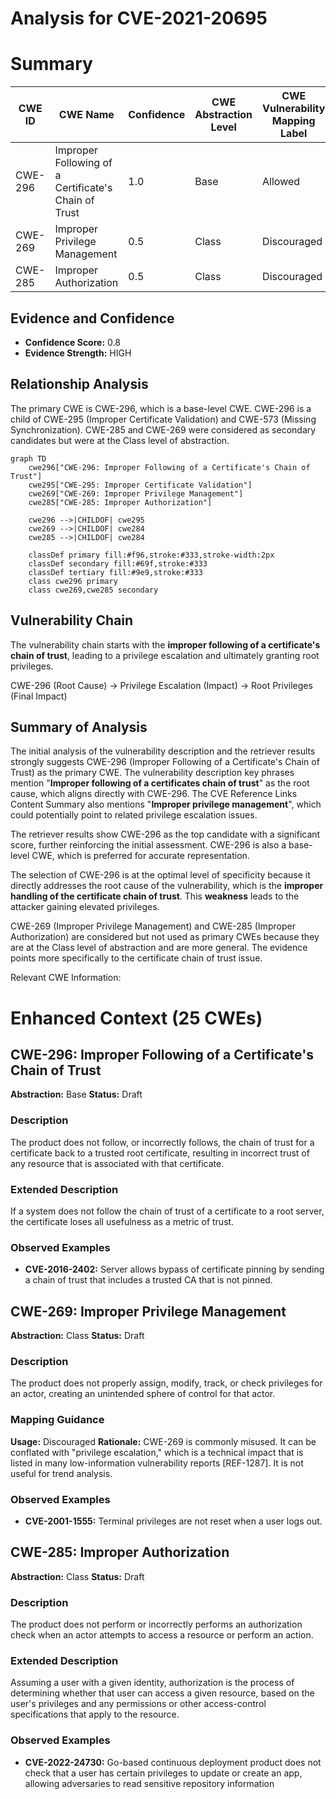 # Analysis for CVE-2021-20695

# Summary
| CWE ID | CWE Name | Confidence | CWE Abstraction Level | CWE Vulnerability Mapping Label | CWE-Vulnerability Mapping Notes |
|---|---|---|---|---|---|
| CWE-296 | Improper Following of a Certificate's Chain of Trust | 1.0 | Base | Allowed | Primary CWE |
| CWE-269 | Improper Privilege Management | 0.5 | Class | Discouraged | Secondary Candidate |
| CWE-285 | Improper Authorization | 0.5 | Class | Discouraged | Secondary Candidate |

## Evidence and Confidence

*   **Confidence Score:** 0.8
*   **Evidence Strength:** HIGH

## Relationship Analysis
The primary CWE is CWE-296, which is a base-level CWE. CWE-296 is a child of CWE-295 (Improper Certificate Validation) and CWE-573 (Missing Synchronization). CWE-285 and CWE-269 were considered as secondary candidates but were at the Class level of abstraction.

```mermaid
graph TD
    cwe296["CWE-296: Improper Following of a Certificate's Chain of Trust"]
    cwe295["CWE-295: Improper Certificate Validation"]
    cwe269["CWE-269: Improper Privilege Management"]
    cwe285["CWE-285: Improper Authorization"]
    
    cwe296 -->|CHILDOF| cwe295
    cwe269 -->|CHILDOF| cwe284
    cwe285 -->|CHILDOF| cwe284
    
    classDef primary fill:#f96,stroke:#333,stroke-width:2px
    classDef secondary fill:#69f,stroke:#333
    classDef tertiary fill:#9e9,stroke:#333
    class cwe296 primary
    class cwe269,cwe285 secondary
```

## Vulnerability Chain
The vulnerability chain starts with the **improper following of a certificate's chain of trust**, leading to a privilege escalation and ultimately granting root privileges.

CWE-296 (Root Cause) -> Privilege Escalation (Impact) -> Root Privileges (Final Impact)

## Summary of Analysis
The initial analysis of the vulnerability description and the retriever results strongly suggests CWE-296 (Improper Following of a Certificate's Chain of Trust) as the primary CWE. The vulnerability description key phrases mention "**Improper following of a certificates chain of trust**" as the root cause, which aligns directly with CWE-296. The CVE Reference Links Content Summary also mentions "**Improper privilege management**", which could potentially point to related privilege escalation issues.

The retriever results show CWE-296 as the top candidate with a significant score, further reinforcing the initial assessment. CWE-296 is also a base-level CWE, which is preferred for accurate representation.

The selection of CWE-296 is at the optimal level of specificity because it directly addresses the root cause of the vulnerability, which is the **improper handling of the certificate chain of trust**. This **weakness** leads to the attacker gaining elevated privileges.

CWE-269 (Improper Privilege Management) and CWE-285 (Improper Authorization) are considered but not used as primary CWEs because they are at the Class level of abstraction and are more general. The evidence points more specifically to the certificate chain of trust issue.

Relevant CWE Information:

# Enhanced Context (25 CWEs)

## CWE-296: Improper Following of a Certificate's Chain of Trust
**Abstraction:** Base
**Status:** Draft

### Description
The product does not follow, or incorrectly follows, the chain of trust for a certificate back to a trusted root certificate, resulting in incorrect trust of any resource that is associated with that certificate.

### Extended Description
If a system does not follow the chain of trust of a certificate to a root server, the certificate loses all usefulness as a metric of trust.

### Observed Examples
- **CVE-2016-2402:** Server allows bypass of certificate pinning by sending a chain of trust that includes a trusted CA that is not pinned.

## CWE-269: Improper Privilege Management
**Abstraction:** Class
**Status:** Draft

### Description
The product does not properly assign, modify, track, or check privileges for an actor, creating an unintended sphere of control for that actor.

### Mapping Guidance
**Usage:** Discouraged
**Rationale:** CWE-269 is commonly misused. It can be conflated with "privilege escalation," which is a technical impact that is listed in many low-information vulnerability reports [REF-1287]. It is not useful for trend analysis.

### Observed Examples
- **CVE-2001-1555:** Terminal privileges are not reset when a user logs out.

## CWE-285: Improper Authorization
**Abstraction:** Class
**Status:** Draft

### Description
The product does not perform or incorrectly performs an authorization check when an actor attempts to access a resource or perform an action.

### Extended Description
Assuming a user with a given identity, authorization is the process of determining whether that user can access a given resource, based on the user's privileges and any permissions or other access-control specifications that apply to the resource.

### Observed Examples
- **CVE-2022-24730:** Go-based continuous deployment product does not check that a user has certain privileges to update or create an app, allowing adversaries to read sensitive repository information